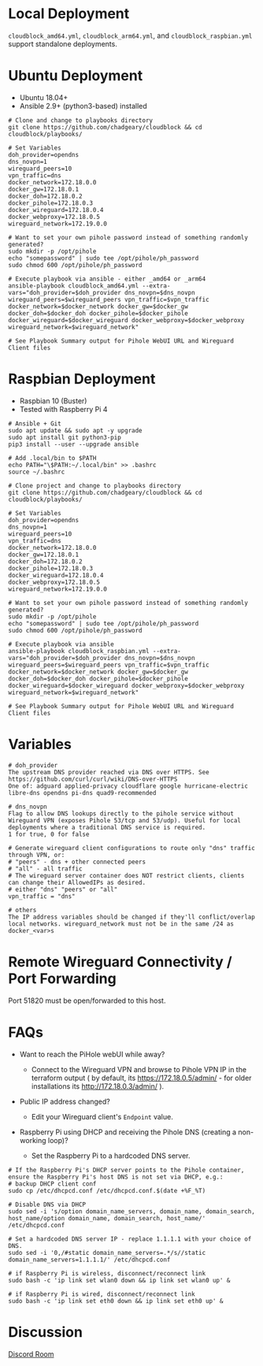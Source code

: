 # Local Deployment
`cloudblock_amd64.yml`, `cloudblock_arm64.yml`, and `cloudblock_raspbian.yml` support standalone deployments.

# Ubuntu Deployment
- Ubuntu 18.04+
- Ansible 2.9+ (python3-based) installed
```
# Clone and change to playbooks directory
git clone https://github.com/chadgeary/cloudblock && cd cloudblock/playbooks/

# Set Variables
doh_provider=opendns
dns_novpn=1
wireguard_peers=10
vpn_traffic=dns
docker_network=172.18.0.0
docker_gw=172.18.0.1
docker_doh=172.18.0.2
docker_pihole=172.18.0.3
docker_wireguard=172.18.0.4
docker_webproxy=172.18.0.5
wireguard_network=172.19.0.0

# Want to set your own pihole password instead of something randomly generated?
sudo mkdir -p /opt/pihole
echo "somepassword" | sudo tee /opt/pihole/ph_password
sudo chmod 600 /opt/pihole/ph_password

# Execute playbook via ansible - either _amd64 or _arm64 
ansible-playbook cloudblock_amd64.yml --extra-vars="doh_provider=$doh_provider dns_novpn=$dns_novpn wireguard_peers=$wireguard_peers vpn_traffic=$vpn_traffic docker_network=$docker_network docker_gw=$docker_gw docker_doh=$docker_doh docker_pihole=$docker_pihole docker_wireguard=$docker_wireguard docker_webproxy=$docker_webproxy wireguard_network=$wireguard_network"

# See Playbook Summary output for Pihole WebUI URL and Wireguard Client files
```

# Raspbian Deployment
- Raspbian 10 (Buster)
- Tested with Raspberry Pi 4
```
# Ansible + Git
sudo apt update && sudo apt -y upgrade
sudo apt install git python3-pip
pip3 install --user --upgrade ansible

# Add .local/bin to $PATH
echo PATH="\$PATH:~/.local/bin" >> .bashrc
source ~/.bashrc

# Clone project and change to playbooks directory
git clone https://github.com/chadgeary/cloudblock && cd cloudblock/playbooks/

# Set Variables
doh_provider=opendns
dns_novpn=1
wireguard_peers=10
vpn_traffic=dns
docker_network=172.18.0.0
docker_gw=172.18.0.1
docker_doh=172.18.0.2
docker_pihole=172.18.0.3
docker_wireguard=172.18.0.4
docker_webproxy=172.18.0.5
wireguard_network=172.19.0.0

# Want to set your own pihole password instead of something randomly generated?
sudo mkdir -p /opt/pihole
echo "somepassword" | sudo tee /opt/pihole/ph_password
sudo chmod 600 /opt/pihole/ph_password

# Execute playbook via ansible
ansible-playbook cloudblock_raspbian.yml --extra-vars="doh_provider=$doh_provider dns_novpn=$dns_novpn wireguard_peers=$wireguard_peers vpn_traffic=$vpn_traffic docker_network=$docker_network docker_gw=$docker_gw docker_doh=$docker_doh docker_pihole=$docker_pihole docker_wireguard=$docker_wireguard docker_webproxy=$docker_webproxy wireguard_network=$wireguard_network"

# See Playbook Summary output for Pihole WebUI URL and Wireguard Client files
```

# Variables
```
# doh_provider
The upstream DNS provider reached via DNS over HTTPS. See https://github.com/curl/curl/wiki/DNS-over-HTTPS
One of: adguard applied-privacy cloudflare google hurricane-electric libre-dns opendns pi-dns quad9-recommended

# dns_novpn
Flag to allow DNS lookups directly to the pihole service without Wireguard VPN (exposes Pihole 53/tcp and 53/udp). Useful for local deployments where a traditional DNS service is required.
1 for true, 0 for false

# Generate wireguard client configurations to route only "dns" traffic through VPN, or:
# "peers" - dns + other connected peers
# "all" - all traffic
# The wireguard server container does NOT restrict clients, clients can change their AllowedIPs as desired.
# either "dns" "peers" or "all"
vpn_traffic = "dns"

# others
The IP address variables should be changed if they'll conflict/overlap local networks. wireguard_network must not be in the same /24 as docker_<var>s
```

# Remote Wireguard Connectivity / Port Forwarding
Port 51820 must be open/forwarded to this host.

# FAQs
- Want to reach the PiHole webUI while away?
  - Connect to the Wireguard VPN and browse to Pihole VPN IP in the terraform output ( by default, its https://172.18.0.5/admin/ - for older installations its http://172.18.0.3/admin/ ).

- Public IP address changed?
  - Edit your Wireguard client's `Endpoint` value.

- Raspberry Pi using DHCP and receiving the Pihole DNS (creating a non-working loop)?
  - Set the Raspberry Pi to a hardcoded DNS server.
```
# If the Raspberry Pi's DHCP server points to the Pihole container, ensure the Raspberry Pi's host DNS is not set via DHCP, e.g.:
# backup DHCP client conf
sudo cp /etc/dhcpcd.conf /etc/dhcpcd.conf.$(date +%F_%T)

# Disable DNS via DHCP
sudo sed -i 's/option domain_name_servers, domain_name, domain_search, host_name/option domain_name, domain_search, host_name/' /etc/dhcpcd.conf

# Set a hardcoded DNS server IP - replace 1.1.1.1 with your choice of DNS.
sudo sed -i '0,/#static domain_name_servers=.*/s//static domain_name_servers=1.1.1.1/' /etc/dhcpcd.conf

# if Raspberry Pi is wireless, disconnect/reconnect link
sudo bash -c 'ip link set wlan0 down && ip link set wlan0 up' &

# if Raspberry Pi is wired, disconnect/reconnect link
sudo bash -c 'ip link set eth0 down && ip link set eth0 up' &
```

# Discussion
[Discord Room](https://discord.gg/zmu6GVnPnj)
